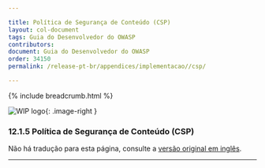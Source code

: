 ```yaml
---

title: Política de Segurança de Conteúdo (CSP)
layout: col-document
tags: Guia do Desenvolvedor do OWASP
contributors:
document: Guia do Desenvolvedor do OWASP
order: 34150
permalink: /release-pt-br/appendices/implementacao//csp/

---
```


{% include breadcrumb.html %}

<style type="text/css">
.image-right {
  height: 180px;
  display: block;
  margin-left: auto;
  margin-right: auto;
  float: right;
}
</style>

![WIP logo](../../../assets/images/dg_wip.png "Trabalho em andamento"){: .image-right }

### 12.1.5 Política de Segurança de Conteúdo (CSP)

Não há tradução para esta página, consulte a [versão original em inglês][release140105].

----

[release140105]: https://github.com/OWASP/www-project-developer-guide/blob/main/draft/14-appendices/01-implementation-dos-donts/05-content-security-policy.md
